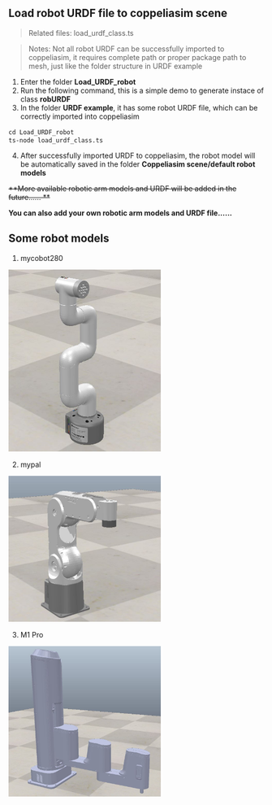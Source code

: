 ## Load robot URDF file to coppeliasim scene

>Related files: load_urdf_class.ts

>Notes: Not all robot URDF can be successfully imported to coppeliasim, it requires complete path or proper package path to mesh, just like the folder structure in URDF example 

1. Enter the folder **Load_URDF_robot**
2. Run the following command, this is a simple demo to generate instace of class **robURDF**
3. In the folder **URDF example**, it has some robot URDF file, which can be correctly imported into coppeliasim

```
cd Load_URDF_robot
ts-node load_urdf_class.ts
```

4. After successfully imported URDF to coppeliasim, the robot model will be automatically saved in the folder **Coppeliasim scene/default robot models**

~~**More available robotic arm models and URDF will be added in the future...... **~~

**You can also add your own robotic arm models and URDF file......**

## Some robot models
1. mycobot280
<img src="../Picture folder/mycobot280 model.JPG" width="300">

2. mypal
<img src="../Picture folder/mypal model.JPG" width="300">

3. M1 Pro
<img src="../Picture folder/M1 Pro model.JPG" width="300">